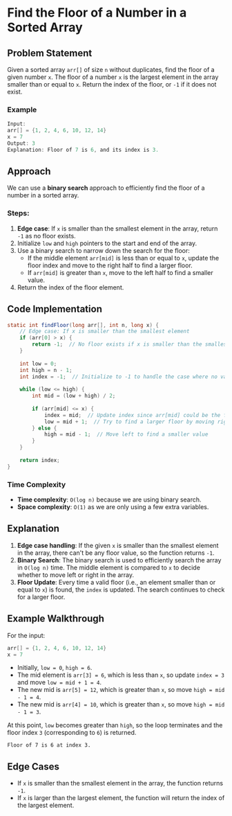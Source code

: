 
# Find the Floor of a Number in a Sorted Array

## Problem Statement

Given a sorted array `arr[]` of size `n` without duplicates, find the floor of a given number `x`. The floor of a number `x` is the largest element in the array smaller than or equal to `x`. Return the index of the floor, or `-1` if it does not exist.

### Example

```java
Input:
arr[] = {1, 2, 4, 6, 10, 12, 14}
x = 7
Output: 3
Explanation: Floor of 7 is 6, and its index is 3.
```

## Approach

We can use a **binary search** approach to efficiently find the floor of a number in a sorted array.

### Steps:
1. **Edge case**: If `x` is smaller than the smallest element in the array, return `-1` as no floor exists.
2. Initialize `low` and `high` pointers to the start and end of the array.
3. Use a binary search to narrow down the search for the floor:
   - If the middle element `arr[mid]` is less than or equal to `x`, update the floor index and move to the right half to find a larger floor.
   - If `arr[mid]` is greater than `x`, move to the left half to find a smaller value.
4. Return the index of the floor element.

## Code Implementation

```java
static int findFloor(long arr[], int n, long x) {
    // Edge case: If x is smaller than the smallest element
    if (arr[0] > x) {
        return -1;  // No floor exists if x is smaller than the smallest element
    }
    
    int low = 0;
    int high = n - 1;
    int index = -1;  // Initialize to -1 to handle the case where no valid floor is found
    
    while (low <= high) {
        int mid = (low + high) / 2;
        
        if (arr[mid] <= x) {
            index = mid;  // Update index since arr[mid] could be the floor
            low = mid + 1;  // Try to find a larger floor by moving right
        } else {
            high = mid - 1;  // Move left to find a smaller value
        }
    }
    
    return index;
}
```

### Time Complexity
- **Time complexity**: `O(log n)` because we are using binary search.
- **Space complexity**: `O(1)` as we are only using a few extra variables.

## Explanation

1. **Edge case handling**: If the given `x` is smaller than the smallest element in the array, there can't be any floor value, so the function returns `-1`.
2. **Binary Search**: The binary search is used to efficiently search the array in `O(log n)` time. The middle element is compared to `x` to decide whether to move left or right in the array.
3. **Floor Update**: Every time a valid floor (i.e., an element smaller than or equal to `x`) is found, the `index` is updated. The search continues to check for a larger floor.

## Example Walkthrough

For the input:
```java
arr[] = {1, 2, 4, 6, 10, 12, 14}
x = 7
```

- Initially, `low = 0`, `high = 6`.
- The mid element is `arr[3] = 6`, which is less than `x`, so update `index = 3` and move `low = mid + 1 = 4`.
- The new mid is `arr[5] = 12`, which is greater than `x`, so move `high = mid - 1 = 4`.
- The new mid is `arr[4] = 10`, which is greater than `x`, so move `high = mid - 1 = 3`.

At this point, `low` becomes greater than `high`, so the loop terminates and the floor index `3` (corresponding to `6`) is returned.

```
Floor of 7 is 6 at index 3.
```

## Edge Cases

- If `x` is smaller than the smallest element in the array, the function returns `-1`.
- If `x` is larger than the largest element, the function will return the index of the largest element.
